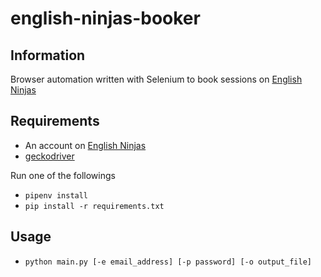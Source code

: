 # english-ninjas-booker

Information
-----------

Browser automation written with Selenium to book sessions on [English Ninjas](https://englishninjas.com)


Requirements
------------

* An account on [English Ninjas](https://englishninjas.com)
* [geckodriver](https://github.com/mozilla/geckodriver/releases)

Run one of the followings

* `pipenv install`
* `pip install -r requirements.txt`


Usage
-----

* `python main.py [-e email_address] [-p password] [-o output_file]`
